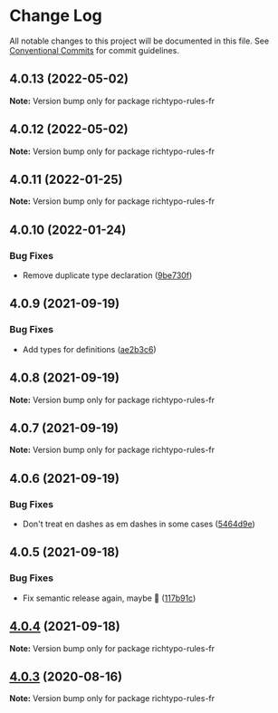 # Change Log

All notable changes to this project will be documented in this file.
See [Conventional Commits](https://conventionalcommits.org) for commit guidelines.

## 4.0.13 (2022-05-02)

**Note:** Version bump only for package richtypo-rules-fr





## 4.0.12 (2022-05-02)

**Note:** Version bump only for package richtypo-rules-fr





## 4.0.11 (2022-01-25)

**Note:** Version bump only for package richtypo-rules-fr





## 4.0.10 (2022-01-24)


### Bug Fixes

* Remove duplicate type declaration ([9be730f](https://github.com/sapegin/richtypo.js/commit/9be730f453136bfd34a96547e979844300f9447c))





## 4.0.9 (2021-09-19)


### Bug Fixes

* Add types for definitions ([ae2b3c6](https://github.com/sapegin/richtypo.js/commit/ae2b3c6f97a2300dc0f57e9c54c43d5b862a46bc))





## 4.0.8 (2021-09-19)

**Note:** Version bump only for package richtypo-rules-fr





## 4.0.7 (2021-09-19)

**Note:** Version bump only for package richtypo-rules-fr





## 4.0.6 (2021-09-19)


### Bug Fixes

* Don't treat en dashes as em dashes in some cases ([5464d9e](https://github.com/sapegin/richtypo.js/commit/5464d9e3c10aceec6ca2ee90666ac73eb8585972))





## 4.0.5 (2021-09-18)


### Bug Fixes

* Fix semantic release again, maybe 🦜 ([117b91c](https://github.com/sapegin/richtypo.js/commit/117b91cf8affab8b4e216dab74c05d8d854ef1fd))





## [4.0.4](https://github.com/sapegin/richtypo.js/compare/richtypo-rules-fr@4.0.3...richtypo-rules-fr@4.0.4) (2021-09-18)

**Note:** Version bump only for package richtypo-rules-fr

## [4.0.3](https://github.com/sapegin/richtypo.js/compare/richtypo-rules-fr@4.0.2...richtypo-rules-fr@4.0.3) (2020-08-16)

**Note:** Version bump only for package richtypo-rules-fr
